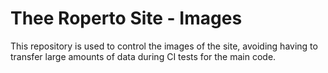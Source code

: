 # Thee Roperto Site - Images
This repository is used to control the images of
the site, avoiding having to transfer large amounts
of data during CI tests for the main code.
